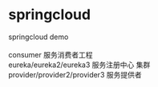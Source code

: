 # springcloud
springcloud demo<br/>
<br/>
consumer                        服务消费者工程<br/>
eureka/eureka2/eureka3          服务注册中心 集群<br/>
provider/provider2/provider3    服务提供者<br/>
